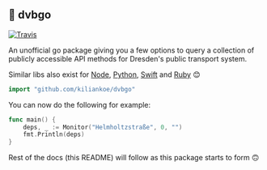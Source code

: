 ## 🚡 dvbgo

[![Travis](https://img.shields.io/travis/kiliankoe/dvbgo.svg?style=flat-square)](https://travis-ci.org/kiliankoe/dvbgo)

An unofficial go package giving you a few options to query a collection of publicly accessible API methods for Dresden's public transport system.

Similar libs also exist for [Node](https://github.com/kiliankoe/dvbjs), [Python](https://github.com/kiliankoe/dvbpy), [Swift](https://github.com/kiliankoe/DVB) and [Ruby](https://github.com/kiliankoe/dvbrb) 😊

```go
import "github.com/kiliankoe/dvbgo"
```

You can now do the following for example:

```go
func main() {
	deps, _ := Monitor("Helmholtzstraße", 0, "")
	fmt.Println(deps)
}
```

Rest of the docs (this README) will follow as this package starts to form 🙃
